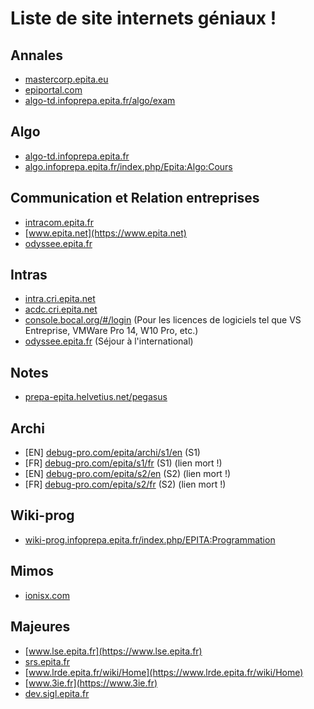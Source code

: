 # Liste de site internets géniaux !

## Annales

* [mastercorp.epita.eu](http://mastercorp.epita.eu)
* [epiportal.com](https://epiportal.com)
* [algo-td.infoprepa.epita.fr/algo/exam](https://algo-td.infoprepa.epita.fr/algo/exam)

## Algo

* [algo-td.infoprepa.epita.fr](https://algo-td.infoprepa.epita.fr)
* [algo.infoprepa.epita.fr/index.php/Epita:Algo:Cours](https://algo.infoprepa.epita.fr/index.php/Epita:Algo:Cours)

## Communication et Relation entreprises

* [intracom.epita.fr](http://intracom.epita.fr)
* [www.epita.net](https://www.epita.net)
* [odyssee.epita.fr](http://odyssee.epita.fr)

## Intras

* [intra.cri.epita.net](https://intra.cri.epita.net)
* [acdc.cri.epita.net](https://acdc.cri.epita.net)
* [console.bocal.org/#/login](https://console.bocal.org/#/login) (Pour les licences de logiciels tel que VS Entreprise, VMWare Pro 14, W10 Pro, etc.)
* [odyssee.epita.fr](http://odyssee.epita.fr) (Séjour à l'international)

## Notes

* [prepa-epita.helvetius.net/pegasus](https://prepa-epita.helvetius.net/pegasus)

## Archi

* [EN] [debug-pro.com/epita/archi/s1/en](http://debug-pro.com/epita/archi/s1/en/) (S1)
* [FR] [debug-pro.com/epita/s1/fr](http://debug-pro.com/epita/s1/fr) (S1) (lien mort !)
* [EN] [debug-pro.com/epita/s2/en](http://debug-pro.com/epita/s2/en) (S2) (lien mort !)
* [FR] [debug-pro.com/epita/s2/fr](http://debug-pro.com/epita/s2/fr) (S2) (lien mort !)

## Wiki-prog

* [wiki-prog.infoprepa.epita.fr/index.php/EPITA:Programmation](https://wiki-prog.infoprepa.epita.fr/index.php/EPITA:Programmation)

## Mimos

* [ionisx.com](https://ionisx.com)

## Majeures

* [www.lse.epita.fr](https://www.lse.epita.fr)
* [srs.epita.fr](https://srs.epita.fr)
* [www.lrde.epita.fr/wiki/Home](https://www.lrde.epita.fr/wiki/Home)
* [www.3ie.fr](https://www.3ie.fr)
* [dev.sigl.epita.fr](https://dev.sigl.epita.fr)
